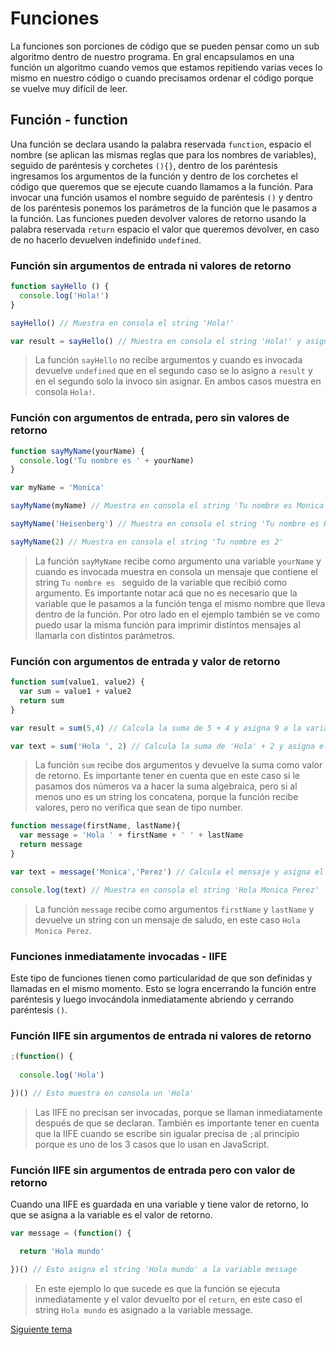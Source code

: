 # Funciones

La funciones son porciones de código que se pueden pensar como un sub algoritmo dentro de nuestro programa. En gral encapsulamos en una función un algoritmo cuando vemos que estamos repitiendo varias veces lo mismo en nuestro código o cuando precisamos ordenar el código porque se vuelve muy difícil de leer.

## Función - function

Una función se declara usando la palabra reservada `function`, espacio el nombre (se aplican las mismas reglas que para los nombres de variables), seguido de paréntesis y corchetes `(){}`, dentro de los paréntesis ingresamos los argumentos de la función y dentro de los corchetes el código que queremos que se ejecute cuando llamamos a la función. Para invocar una función usamos el nombre seguido de paréntesis `()` y dentro de los paréntesis ponemos los parámetros de la función que le pasamos a la función. Las funciones pueden devolver valores de retorno usando la palabra reservada `return` espacio el valor que queremos devolver, en caso de no hacerlo devuelven indefinido `undefined`.

### Función sin argumentos de entrada ni valores de retorno

```js
function sayHello () {
  console.log('Hola!')
}

sayHello() // Muestra en consola el string 'Hola!'

var result = sayHello() // Muestra en consola el string 'Hola!' y asigna undefined a la variable result1
```

> La función `sayHello` no recibe argumentos y cuando es invocada devuelve `undefined` que en el segundo caso se lo asigno a `result` y en el segundo solo la invoco sin asignar. En ambos casos muestra en consola `Hola!`.

### Función con argumentos de entrada, pero sin valores de retorno

```js
function sayMyName(yourName) {
  console.log('Tu nombre es ' + yourName)
}

var myName = 'Monica'

sayMyName(myName) // Muestra en consola el string 'Tu nombre es Monica'

sayMyName('Heisenberg') // Muestra en consola el string 'Tu nombre es Heisenberg'

sayMyName(2) // Muestra en consola el string 'Tu nombre es 2'
```

> La función `sayMyName` recibe como argumento una variable `yourName` y cuando es invocada muestra en consola un mensaje que contiene el string `Tu nombre es ` seguido de la variable que recibió como argumento. Es importante notar acá que no es necesario que la variable que le pasamos a la función tenga el mismo nombre que lleva dentro de la función. Por otro lado en el ejemplo también se ve como puedo usar la misma función para imprimir distintos mensajes al llamarla con distintos parámetros.


### Función con argumentos de entrada y valor de retorno

```js
function sum(value1, value2) {
  var sum = value1 + value2
  return sum
}

var result = sum(5,4) // Calcula la suma de 5 + 4 y asigna 9 a la variable result

var text = sum('Hola ', 2) // Calcula la suma de 'Hola' + 2 y asigna el string 'Hola 2' a la variable text
```

> La función `sum` recibe dos argumentos y devuelve la suma como valor de retorno. Es importante tener en cuenta que en este caso si le pasamos dos números va a hacer la suma algebraica, pero si al menos uno es un string los concatena, porque la función recibe valores, pero no verifica que sean de tipo number.

```js
function message(firstName, lastName){
  var message = 'Hola ' + firstName + ' ' + lastName
  return message
}

var text = message('Monica','Perez') // Calcula el mensaje y asigna el string 'Hola Monica Perez' a la variable text

console.log(text) // Muestra en consola el string 'Hola Monica Perez'
```

> La función `message` recibe como argumentos `firstName` y `lastName` y devuelve un string con un mensaje de saludo, en este caso `Hola Monica Perez`.

### Funciones inmediatamente invocadas - IIFE

Este tipo de funciones tienen como particularidad de que son definidas y llamadas en el mismo momento. Esto se logra encerrando la función entre paréntesis y luego invocándola inmediatamente abriendo y cerrando paréntesis `()`.

### Función IIFE sin argumentos de entrada ni valores de retorno

```js
;(function() {
  
  console.log('Hola')

})() // Esto muestra en consola un 'Hola'
```

> Las IIFE no precisan ser invocadas, porque se llaman inmediatamente después de que se declaran. También es importante tener en cuenta que la IIFE cuando se escribe sin igualar precisa de `;`al principio porque es uno de los 3 casos que lo usan en JavaScript.

### Función IIFE sin argumentos de entrada pero con valor de retorno

Cuando una IIFE es guardada en una variable y tiene valor de retorno, lo que se asigna a la variable es el valor de retorno.

```js
var message = (function() {

  return 'Hola mundo'

})() // Esto asigna el string 'Hola mundo' a la variable message
```

> En este ejemplo lo que sucede es que la función se ejecuta inmediatamente y el valor devuelto por el `return`, en este caso el string `Hola mundo` es asignado a la variable message.

[Siguiente tema](04_01_objetos.md)

